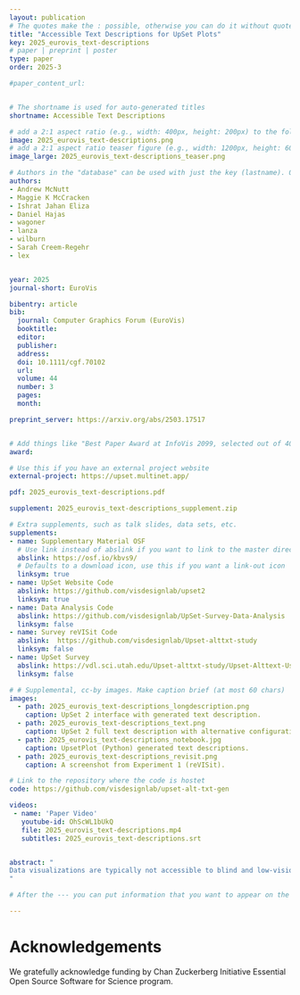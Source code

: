 ```yaml
---
layout: publication
# The quotes make the : possible, otherwise you can do it without quotes
title: "Accessible Text Descriptions for UpSet Plots"
key: 2025_eurovis_text-descriptions
# paper | preprint | poster
type: paper
order: 2025-3

#paper_content_url: 


# The shortname is used for auto-generated titles
shortname: Accessible Text Descriptions

# add a 2:1 aspect ratio (e.g., width: 400px, height: 200px) to the folder /assets/images/papers/
image: 2025_eurovis_text-descriptions.png
# add a 2:1 aspect ratio teaser figure (e.g., width: 1200px, height: 600px) to the folder /assets/images/papers/
image_large: 2025_eurovis_text-descriptions_teaser.png

# Authors in the "database" can be used with just the key (lastname). Others can be written properly.
authors:
- Andrew McNutt
- Maggie K McCracken
- Ishrat Jahan Eliza
- Daniel Hajas
- wagoner
- lanza
- wilburn
- Sarah Creem-Regehr
- lex


year: 2025
journal-short: EuroVis

bibentry: article
bib:
  journal: Computer Graphics Forum (EuroVis)
  booktitle: 
  editor: 
  publisher: 
  address: 
  doi: 10.1111/cgf.70102
  url: 
  volume: 44
  number: 3
  pages: 
  month:

preprint_server: https://arxiv.org/abs/2503.17517


# Add things like "Best Paper Award at InfoVis 2099, selected out of 4000 submissions"
award:

# Use this if you have an external project website
external-project: https://upset.multinet.app/

pdf: 2025_eurovis_text-descriptions.pdf

supplement: 2025_eurovis_text-descriptions_supplement.zip

# Extra supplements, such as talk slides, data sets, etc.
supplements:
- name: Supplementary Material OSF
  # Use link instead of abslink if you want to link to the master directory
  abslink: https://osf.io/kbvs9/
  # Defaults to a download icon, use this if you want a link-out icon
  linksym: true
- name: UpSet Website Code
  abslink: https://github.com/visdesignlab/upset2
  linksym: true
- name: Data Analysis Code
  abslink: https://github.com/visdesignlab/UpSet-Survey-Data-Analysis
  linksym: false
- name: Survey reVISit Code
  abslink:  https://github.com/visdesignlab/Upset-alttxt-study
  linksym: false
- name: UpSet Survey
  abslink: https://vdl.sci.utah.edu/Upset-alttxt-study/Upset-Alttext-User-Survey/
  linksym: false

# # Supplemental, cc-by images. Make caption brief (at most 60 chars)
images:
  - path: 2025_eurovis_text-descriptions_longdescription.png
    caption: UpSet 2 interface with generated text description.
  - path: 2025_eurovis_text-descriptions_text.png
    caption: UpSet 2 full text description with alternative configuration.
  - path: 2025_eurovis_text-descriptions_notebook.jpg
    caption: UpsetPlot (Python) generated text descriptions.
  - path: 2025_eurovis_text-descriptions_revisit.png
    caption: A screenshot from Experiment 1 (reVISit).

# Link to the repository where the code is hostet
code: https://github.com/visdesignlab/upset-alt-txt-gen  

videos:
 - name: 'Paper Video'
   youtube-id: OhScWL1bUkQ
   file: 2025_eurovis_text-descriptions.mp4
   subtitles: 2025_eurovis_text-descriptions.srt


abstract: "
Data visualizations are typically not accessible to blind and low-vision (BLV) users. Automatically generating text descriptions offers an enticing mechanism for democratizing access to the information held in complex scientific charts, yet appropriate procedures for generating those texts remain elusive. Pursuing this issue, we study a single complex chart form: UpSet plots. UpSet Plots are a common way to analyze set data, an area largely unexplored by prior accessibility literature. By analyzing the patterns present in real-world examples, we develop a system for automatically captioning any UpSet plot. We evaluated the utility of our captions via semi-structured interviews with (N=11) BLV users and found that BLV users find them informative. In extensions, we find that sighted users can use our texts similarly to UpSet plots and that they are better than naive LLM usage.
"

# After the --- you can put information that you want to appear on the website using markdown formatting or HTML. A good example are acknowledgements, extra references, an erratum, etc.

---
```


# Acknowledgements

We gratefully acknowledge funding by Chan Zuckerberg Initiative Essential Open Source Software for Science program.